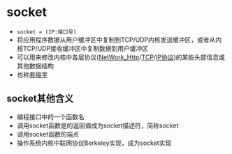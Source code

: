 # socket

- `socket = (IP:端口号)`
- 将应用程序数据从用户缓冲区中复制到TCP/UDP内核发送缓冲区，或者从内核TCP/UDP接收缓冲区中复制数据到用户缓冲区
- 可以用来修改内核中各层协议([NetWork_Http](network-http.md)/[TCP](network-tcp-protocol.md)/[IP协议](ip协议.md))的某些头部信息或其他数据结构
- 也称[套接字](套接字.md)

## socket其他含义

- 编程接口中的一个函数名
- 调用socket函数是的返回值成为socket描述符，简称socket
- 调用socket函数的端点
- 操作系统内核中联网协议Berkeley实现，成为socket实现
